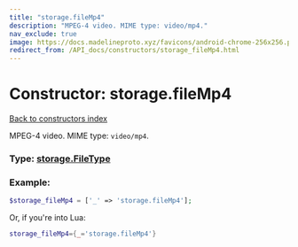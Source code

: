 ```yaml
---
title: "storage.fileMp4"
description: "MPEG-4 video. MIME type: video/mp4."
nav_exclude: true
image: https://docs.madelineproto.xyz/favicons/android-chrome-256x256.png
redirect_from: /API_docs/constructors/storage_fileMp4.html
---
```

# Constructor: storage.fileMp4  
[Back to constructors index](index.md)



MPEG-4 video. MIME type: `video/mp4`.




### Type: [storage.FileType](../types/storage.FileType.md)


### Example:

```php
$storage_fileMp4 = ['_' => 'storage.fileMp4'];
```  


Or, if you're into Lua:

```lua
storage_fileMp4={_='storage.fileMp4'}

```


